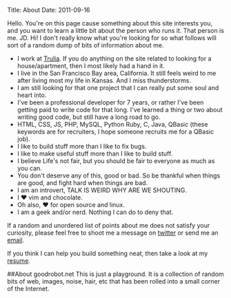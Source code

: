 Title: About
Date: 2011-09-16

Hello. You're on this page cause something about this site interests
you, and you want to learn a little bit about the person who runs it.
That person is me. JD. Hi! I don't really know what you're looking for
so what follows will sort of a random dump of bits of information about
me.

* I work at [Trulia](http://trulia.com). If you do anything on the site
  related to looking for a house/apartment, then I most likely had a hand
  in it.
* I live in the San Francisco Bay area, California. It still feels weird
  to me after living most my life in Kansas. And I miss thunderstorms.
* I am still looking for that one project that I can really put some
  soul and heart into.
* I've been a professional developer for 7 years, or rather I've been
  getting paid to write code for that long. I've learned a thing or two
  about writing good code, but still have a long road to go.
* HTML, CSS, JS, PHP, MySQL, Python Ruby, C, Java, QBasic (these
  keywords are for recruiters, I hope someone recruits me for a QBasic
  job).
* I like to build stuff more than I like to fix bugs.
* I like to make useful stuff more than I like to build stuff.
* I believe Life's not fair, but you should be fair to everyone as much
  as you can.
* You don't deserve any of this, good or bad. So be thankful when things
  are good, and fight hard when things are bad.
* I am an introvert, TALK IS WEIRD WHY ARE WE SHOUTING.
* I &hearts; vim and chocolate.
* Oh also, &hearts; for open source and linux.
* I am a geek and/or nerd. Nothing I can do to deny that.

If a random and unordered list of points about me does not satisfy your
curiosity, please feel free to shoot me a message on
[twitter](http://twitter.com/goodrobot_jd) or send me an
[email](mailto:hello+jd@goodrobot.net).

If you think I can help you build something neat, then take a look at my [resume](http://goodrobot.net/resume).

##About goodrobot.net
This is just a playground. It is a collection of random bits of web,
images, noise, hair, etc that has been rolled into a small corner of the
Internet.


